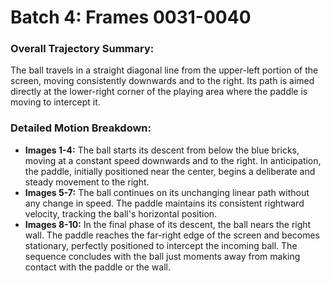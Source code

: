 # Batch 4: Frames 0031-0040

### Overall Trajectory Summary:
The ball travels in a straight diagonal line from the upper-left portion of the screen, moving consistently downwards and to the right. Its path is aimed directly at the lower-right corner of the playing area where the paddle is moving to intercept it.

### Detailed Motion Breakdown:
*   **Images 1-4:** The ball starts its descent from below the blue bricks, moving at a constant speed downwards and to the right. In anticipation, the paddle, initially positioned near the center, begins a deliberate and steady movement to the right.
*   **Images 5-7:** The ball continues on its unchanging linear path without any change in speed. The paddle maintains its consistent rightward velocity, tracking the ball's horizontal position.
*   **Images 8-10:** In the final phase of its descent, the ball nears the right wall. The paddle reaches the far-right edge of the screen and becomes stationary, perfectly positioned to intercept the incoming ball. The sequence concludes with the ball just moments away from making contact with the paddle or the wall.
